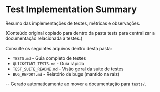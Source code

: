 # Test Implementation Summary

Resumo das implementações de testes, métricas e observações.

(Conteúdo original copiado para dentro da pasta tests para centralizar a documentação relacionada a testes.)

Consulte os seguintes arquivos dentro desta pasta:
- `TESTS.md` - Guia completo de testes
- `QUICKSTART_TESTS.md` - Guia rápido
- `TEST_SUITE_README.md` - Visão geral da suíte de testes
- `BUG_REPORT.md` - Relatório de bugs (mantido na raiz)

--
Gerado automaticamente ao mover a documentação para `tests/`.
